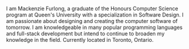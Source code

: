 I am Mackenzie Furlong, a graduate of the Honours Computer Science program at Queen's University 
with a specialization in Software Design. I am passionate about designing and creating the computer
software of tomorrow. I am knowledgeable in many popular programming languages and full-stack 
development but intend to continue to broaden my knowledge in the field. Currently located in Toronto, Ontario.
